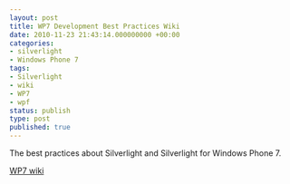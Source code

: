 ```yaml
---
layout: post
title: WP7 Development Best Practices Wiki
date: 2010-11-23 21:43:14.000000000 +00:00
categories:
- silverlight
- Windows Phone 7
tags:
- Silverlight
- wiki
- WP7
- wpf
status: publish
type: post
published: true
---
```

<p><a href="http://wp7dev.wikispaces.com/"></a></p>
<p>The best practices about Silverlight and Silverlight for Windows Phone 7.</p>
<p><a href="http://wp7dev.wikispaces.com/">WP7 wiki</a></p>
